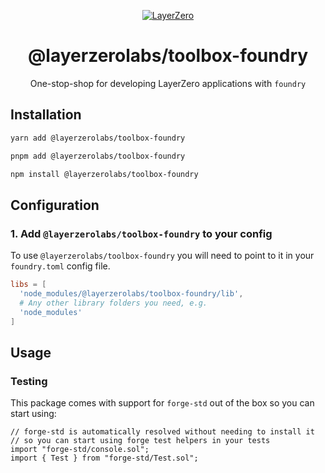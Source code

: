 <p align="center">
  <a href="https://layerzero.network">
    <img alt="LayerZero" style="max-width: 500px" src="https://d3a2dpnnrypp5h.cloudfront.net/bridge-app/lz.png"/>
  </a>
</p>

<h1 align="center">@layerzerolabs/toolbox-foundry</h1>

<p align="center">One-stop-shop for developing LayerZero applications with <code>foundry</code></p>

## Installation

```bash
yarn add @layerzerolabs/toolbox-foundry

pnpm add @layerzerolabs/toolbox-foundry

npm install @layerzerolabs/toolbox-foundry
```

## Configuration

### 1. Add `@layerzerolabs/toolbox-foundry` to your config

To use `@layerzerolabs/toolbox-foundry` you will need to point to it in your `foundry.toml` config file.

```toml
libs = [
  'node_modules/@layerzerolabs/toolbox-foundry/lib',
  # Any other library folders you need, e.g.
  'node_modules'
]
```

## Usage

### Testing

This package comes with support for `forge-std` out of the box so you can start using:

```solidity
// forge-std is automatically resolved without needing to install it
// so you can start using forge test helpers in your tests
import "forge-std/console.sol";
import { Test } from "forge-std/Test.sol";
```
